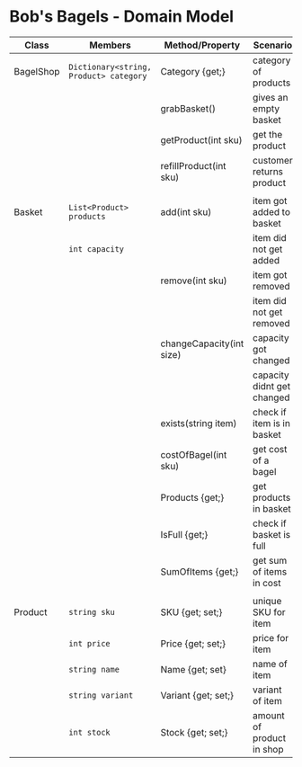 # Bob's Bagels - Domain Model

| Class           | Members                 | Method/Property             | Scenario                  | Output     |
|-----------------|-------------------------|-----------------------------|---------------------------|------------|
| BagelShop       | `Dictionary<string, Product> category`| Category {get;}  | category of products      | Dictionary |
|                 |							| grabBasket()                | gives an empty basket     | Basket     |
|                 |							| getProduct(int sku)         | get the product           | Product    |
|                 |                         | refillProduct(int sku)      | customer returns product  | nothing    |
|                 |                         |                             |                           |            |
| Basket          | `List<Product> products`| add(int sku)                | item got added to basket  | true       |
|				  | `int capacity`          |                             | item did not get added    | false      |
|                 |		                    | remove(int sku) | item got removed          | true       |
|                 |                         |                             | item did not get removed  | false      |
|                 |                         | changeCapacity(int size)    | capacity got changed      | true       |
|                 |                         |                             | capacity didnt get changed| false      |
|                 |                         | exists(string item)         | check if item is in basket| bool       |
|                 |                         | costOfBagel(int sku)        | get cost of a bagel       | double     |
|                 |                         | Products {get;}             | get products in basket    | list       |
|                 |                         | IsFull {get;}               | check if basket is full   | bool       |
|                 |                         | SumOfItems {get;}           | get sum of items in cost  | double     |
|                 |                         |                             |                           |            |
| Product         | `string sku`            | SKU {get; set;}             | unique SKU for item       | string     |
|                 | `int price`             | Price {get; set;}           | price for item            | int        |
|                 | `string name`           | Name {get; set}             | name of item              | string     |
|                 | `string variant`        | Variant {get; set;}         | variant of item           | string     |
|                 | `int stock`             | Stock {get; set;}           | amount of product in shop | int        |